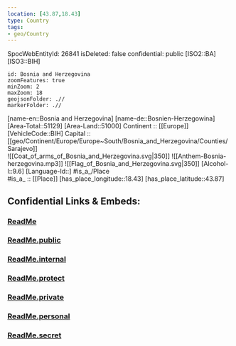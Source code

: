 ```yaml
---
location: [43.87,18.43] 
type: Country
tags:
- geo/Country
---
```

SpocWebEntityId: 26841
isDeleted: false
confidential: public
[ISO2::BA] 
[ISO3::BIH] 
```leaflet
id: Bosnia and Herzegovina
zoomFeatures: true 
minZoom: 2 
maxZoom: 18
geojsonFolder: .//
markerFolder: .//
```

[name-en::Bosnia and Herzegovina] 
[name-de::Bosnien-Herzegowina] 
[Area-Total::51129] 
[Area-Land::51000] 
Continent :: [[Europe]]  
[VehicleCode::BIH] 
Capital :: [[geo/Continent/Europe/Europe~South/Bosnia_and_Herzegovina/Counties/Sarajevo]]  
![[Coat_of_arms_of_Bosnia_and_Herzegovina.svg|350]] 
![[Anthem-Bosnia-herzegovina.mp3]] 
![[Flag_of_Bosnia_and_Herzegovina.svg|350]] 
[Alcohol-l::9.6] 
[Language-Id::] 
#is_a_/Place  
#is_a_ :: [[Place]] 
[has_place_longitude::18.43] 
[has_place_latitude::43.87] 


## Confidential Links & Embeds: 

### [ReadMe](/_Standards/Earth/Continent/Europe/Europe~South/Bosnia-Herzegovina/ReadMe.md) 

### [ReadMe.public](/_public/Earth/Continent/Europe/Europe~South/Bosnia-Herzegovina/ReadMe.public.md) 

### [ReadMe.internal](/_internal/Earth/Continent/Europe/Europe~South/Bosnia-Herzegovina/ReadMe.internal.md) 

### [ReadMe.protect](/_protect/Earth/Continent/Europe/Europe~South/Bosnia-Herzegovina/ReadMe.protect.md) 

### [ReadMe.private](/_private/Earth/Continent/Europe/Europe~South/Bosnia-Herzegovina/ReadMe.private.md) 

### [ReadMe.personal](/_personal/Earth/Continent/Europe/Europe~South/Bosnia-Herzegovina/ReadMe.personal.md) 

### [ReadMe.secret](/_secret/Earth/Continent/Europe/Europe~South/Bosnia-Herzegovina/ReadMe.secret.md)

